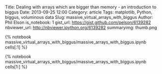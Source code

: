 Title: Dealing with arrays which are bigger than memory - an introduction to biggus
Date: 2013-09-25 12:00
Category: article
Tags: matplotlib, Python, biggus, voluminous data
Slug: massive_virtual_arrays_with_biggus
Author: Phil Elson
is_notebook: 1
gist_url: https://gist.github.com/pelson/6139282
nbviewer_url: http://nbviewer.ipython.org/6139282
summaryimg: thumb.png

{% notebook massive_virtual_arrays_with_biggus/massive_arrays_with_biggus.ipynb cells[:1] %}

<!-- PELICAN_END_SUMMARY -->

{% notebook massive_virtual_arrays_with_biggus/massive_arrays_with_biggus.ipynb cells[1:] %}
